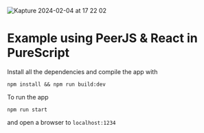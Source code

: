 ![Kapture 2024-02-04 at 17 22 02](https://github.com/pete-murphy/purescript-react-peerjs-example/assets/26548438/941afba8-c058-4ee1-a2f3-98bb5872cb65)

# Example using PeerJS & React in PureScript

Install all the dependencies and compile the app with

```shell
npm install && npm run build:dev
```

To run the app

```shell
npm run start
```

and open a browser to `localhost:1234`
